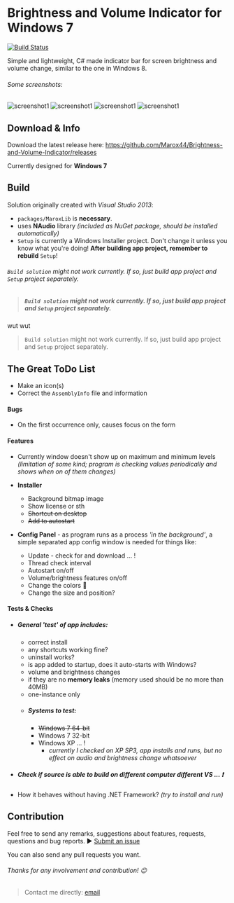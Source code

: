 # Brightness and Volume Indicator for Windows 7

[![Build Status](https://travis-ci.org/Marox44/Brightness-and-Volume-Indicator.svg?branch=master)](https://travis-ci.org/Marox44/Brightness-and-Volume-Indicator)

Simple and lightweight, C# made indicator bar for screen brightness and volume change, similar to the one in Windows 8.

###### Some screenshots:

![screenshot1](http://i.imgur.com/vqde3Dj.png)
![screenshot1](http://i.imgur.com/NR3ITao.png)
![screenshot1](http://i.imgur.com/gtcY0a1.png)
![screenshot1](http://i.imgur.com/9qgVpmn.png)


## Download & Info

Download the latest release here: https://github.com/Marox44/Brightness-and-Volume-Indicator/releases

Currently designed for **Windows 7**


## Build

Solution originally created with *Visual Studio 2013*:

- `packages/MaroxLib` is **necessary**.
- uses **NAudio** library *(included as NuGet package, should be installed automatically)*
- `Setup` is currently a Windows Installer project. Don't change it unless you know what you're doing! **After building app project, remember to rebuild** `Setup`!

###### `Build solution` might not work currently. If so, just build app project and `Setup` project separately.

> ##### `Build solution` might not work currently. If so, just build app project and `Setup` project separately.

wut wut

> `Build solution` might not work currently. If so, just build app project and `Setup` project separately.


## The Great ToDo List

- Make an icon(s)
- Correct the `AssemblyInfo` file and information

#### Bugs
- On the first occurrence only, causes focus on the form

#### Features
- Currently window doesn't show up on maximum and minimum levels *(limitation of some kind; program is checking values periodically and shows when on of them changes)*

- **Installer**
	- Background bitmap image
	- Show license or sth
	- ~~Shortcut on desktop~~
	- ~~Add to autostart~~
- **Config Panel** - as program runs as a process *'in the background'*, a simple separated app config window is needed for things like:
	- Update - check for and download ... !
	- Thread check interval
	- Autostart on/off
	- Volume/brightness features on/off
	- Change the colors :rainbow:
	- Change the size and position?


#### Tests & Checks
- ##### General 'test' of app includes:
	- correct install
	- any shortcuts working fine?
	- uninstall works?
	- is app added to startup, does it auto-starts with Windows?
	- volume and brightness changes
	- if they are no **memory leaks** (memory used should be no more than 40MB)
	- one-instance only
	- ##### Systems to test:
		- ~~Windows 7 64-bit~~
		- Windows 7 32-bit
		- Windows XP ... !
			- *currently I checked on XP SP3, app installs and runs, but no effect on audio and brightness change whatsoever*
- ##### Check if source is able to build on different computer different VS ... :exclamation:
- How it behaves without having .NET Framework? *(try to install and run)*


## Contribution

Feel free to send any remarks, suggestions about features, requests, questions and bug reports. ► [Submit an issue](https://github.com/Marox44/Brightness-and-Volume-Indicator/issues)

You can also send any pull requests you want.

###### Thanks for any involvement and contribution! :wink:

> Contact me directly: [email](mailto:marek.lamasz@gmail.com)
